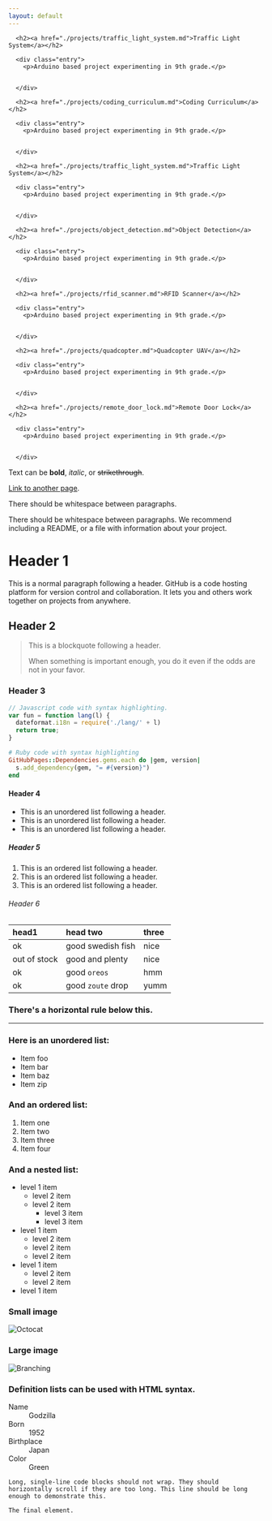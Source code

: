 ```yaml
---
layout: default
---
```

<article class="post">

      <h2><a href="./projects/traffic_light_system.md">Traffic Light System</a></h2>

      <div class="entry">
        <p>Arduino based project experimenting in 9th grade.</p>


      </div>

</article>
<article class="post">

      <h2><a href="./projects/coding_curriculum.md">Coding Curriculum</a></h2>

      <div class="entry">
        <p>Arduino based project experimenting in 9th grade.</p>


      </div>

</article>
<article class="post">

      <h2><a href="./projects/traffic_light_system.md">Traffic Light System</a></h2>

      <div class="entry">
        <p>Arduino based project experimenting in 9th grade.</p>


      </div>

</article>
<article class="post">

      <h2><a href="./projects/object_detection.md">Object Detection</a></h2>

      <div class="entry">
        <p>Arduino based project experimenting in 9th grade.</p>


      </div>

</article>
<article class="post">

      <h2><a href="./projects/rfid_scanner.md">RFID Scanner</a></h2>

      <div class="entry">
        <p>Arduino based project experimenting in 9th grade.</p>


      </div>

</article>
<article class="post">

      <h2><a href="./projects/quadcopter.md">Quadcopter UAV</a></h2>

      <div class="entry">
        <p>Arduino based project experimenting in 9th grade.</p>


      </div>

</article>
<article class="post">

      <h2><a href="./projects/remote_door_lock.md">Remote Door Lock</a></h2>

      <div class="entry">
        <p>Arduino based project experimenting in 9th grade.</p>


      </div>

</article>





Text can be **bold**, _italic_, or ~~strikethrough~~.

[Link to another page](./another-page.html).

There should be whitespace between paragraphs.

There should be whitespace between paragraphs. We recommend including a README, or a file with information about your project.

# Header 1

This is a normal paragraph following a header. GitHub is a code hosting platform for version control and collaboration. It lets you and others work together on projects from anywhere.

## Header 2

> This is a blockquote following a header.
>
> When something is important enough, you do it even if the odds are not in your favor.

### Header 3

```js
// Javascript code with syntax highlighting.
var fun = function lang(l) {
  dateformat.i18n = require('./lang/' + l)
  return true;
}
```

```ruby
# Ruby code with syntax highlighting
GitHubPages::Dependencies.gems.each do |gem, version|
  s.add_dependency(gem, "= #{version}")
end
```

#### Header 4

*   This is an unordered list following a header.
*   This is an unordered list following a header.
*   This is an unordered list following a header.

##### Header 5

1.  This is an ordered list following a header.
2.  This is an ordered list following a header.
3.  This is an ordered list following a header.

###### Header 6

| head1        | head two          | three |
|:-------------|:------------------|:------|
| ok           | good swedish fish | nice  |
| out of stock | good and plenty   | nice  |
| ok           | good `oreos`      | hmm   |
| ok           | good `zoute` drop | yumm  |

### There's a horizontal rule below this.

* * *

### Here is an unordered list:

*   Item foo
*   Item bar
*   Item baz
*   Item zip

### And an ordered list:

1.  Item one
1.  Item two
1.  Item three
1.  Item four

### And a nested list:

- level 1 item
  - level 2 item
  - level 2 item
    - level 3 item
    - level 3 item
- level 1 item
  - level 2 item
  - level 2 item
  - level 2 item
- level 1 item
  - level 2 item
  - level 2 item
- level 1 item

### Small image

![Octocat](https://github.githubassets.com/images/icons/emoji/octocat.png)

### Large image

![Branching](https://guides.github.com/activities/hello-world/branching.png)


### Definition lists can be used with HTML syntax.

<dl>
<dt>Name</dt>
<dd>Godzilla</dd>
<dt>Born</dt>
<dd>1952</dd>
<dt>Birthplace</dt>
<dd>Japan</dd>
<dt>Color</dt>
<dd>Green</dd>
</dl>

```
Long, single-line code blocks should not wrap. They should horizontally scroll if they are too long. This line should be long enough to demonstrate this.
```

```
The final element.
```
